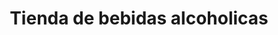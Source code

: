 ---
title: "Tienda de bebidas alcoholicas"
url: /dulce-nombre/tienda-de-bebidas-alcoholicas/
shop: bebidas
---